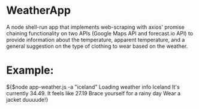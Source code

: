 # WeatherApp
A node shell-run app that implements web-scraping with axios' promise chaining functionality on two APIs (Google Maps API and forecast.io API) to provide information about the temperature, apparent temperature, and a general suggestion on the type of clothing to wear based on the weather. 

# Example:
${$node app-weather.js -a "iceland"
Loading weather info
Iceland 
 It's currently 34.49. It feels like 27.19
 Brace yourself for a rainy day
 Wear a jacket duuuude!}

